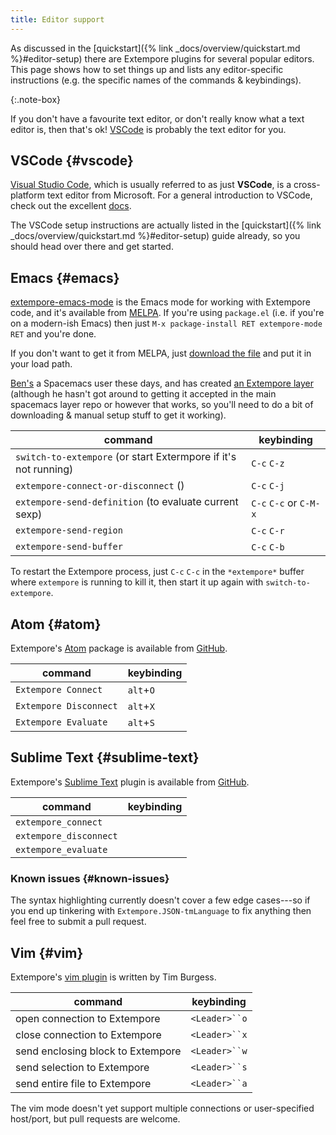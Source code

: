 ```yaml
---
title: Editor support
---
```


As discussed in the [quickstart]({% link _docs/overview/quickstart.md
%}#editor-setup) there are Extempore plugins for several popular editors. This
page shows how to set things up and lists any editor-specific instructions (e.g.
the specific names of the commands & keybindings).

{:.note-box}

If you don't have a favourite text editor, or don't really know what a text
editor is, then that's ok! [VSCode](#vscode) is probably the text editor for
you.

## VSCode {#vscode}

[Visual Studio Code](https://code.visualstudio.com/), which is usually referred
to as just **VSCode**, is a cross-platform text editor from Microsoft. For a
general introduction to VSCode, check out the excellent
[docs](https://code.visualstudio.com/docs).

The VSCode setup instructions are actually listed in the [quickstart]({% link
_docs/overview/quickstart.md %}#editor-setup) guide already, so you should head
over there and get started.

## Emacs {#emacs}

[extempore-emacs-mode](https://github.com/extemporelang/extempore-emacs-mode) is
the Emacs mode for working with Extempore code, and it's available from
[MELPA](http://melpa.org/). If you're using `package.el` (i.e. if you're on a
modern-ish Emacs) then just `M-x package-install RET extempore-mode RET` and
you're done.

If you don't want to get it from MELPA, just [download the
file](https://github.com/extemporelang/extempore-emacs-mode/blob/master/extempore-mode.el)
and put it in your load path.

[Ben's](https://benswift.me) a Spacemacs user these days, and has created [an
Extempore
layer](https://github.com/benswift/.dotfiles/blob/master/spacemacs-layers/extempore/packages.el)
(although he hasn't got around to getting it accepted in the main spacemacs
layer repo or however that works, so you'll need to do a bit of downloading &
manual setup stuff to get it working).

| command                                                         | keybinding             |
|-----------------------------------------------------------------|------------------------|
| `switch-to-extempore` (or start Extermpore if it's not running) | `C-c` `C-z`            |
| `extempore-connect-or-disconnect` ()                            | `C-c` `C-j`            |
| `extempore-send-definition` (to evaluate current sexp)          | `C-c` `C-c` or `C-M-x` |
| `extempore-send-region`                                         | `C-c` `C-r`            |
| `extempore-send-buffer`                                         | `C-c` `C-b`            |

To restart the Extempore process, just `C-c` `C-c` in the `*extempore*` buffer
where `extempore` is running to kill it, then start it up again with
`switch-to-extempore`.

## Atom {#atom}

Extempore's [Atom](https://atom.io) package is available from
[GitHub](https://github.com/noiach/extempore-atom).

| command                | keybinding |
|------------------------|------------|
| `Extempore Connect`    | `alt`+`O`  |
| `Extempore Disconnect` | `alt`+`X`  |
| `Extempore Evaluate`   | `alt`+`S`  |

## Sublime Text {#sublime-text}

Extempore's [Sublime Text](https://www.sublimetext.com) plugin is available from
[GitHub](https://github.com/benswift/extempore-sublime).

| command                | keybinding |
|------------------------|------------|
| `extempore_connect`    |            |
| `extempore_disconnect` |            |
| `extempore_evaluate`   |            |

### Known issues {#known-issues}

The syntax highlighting currently doesn't cover a few edge cases---so if you end
up tinkering with `Extempore.JSON-tmLanguage` to fix anything then feel free to
submit a pull request.

## Vim {#vim}

Extempore's [vim plugin](https://github.com/timburgess/extempore.vim) is written
by Tim Burgess.

| command                           | keybinding    |
|-----------------------------------|---------------|
| open connection to Extempore      | `<Leader>``o` |
| close connection to Extempore     | `<Leader>``x` |
| send enclosing block to Extempore | `<Leader>``w` |
| send selection to Extempore       | `<Leader>``s` |
| send entire file to Extempore     | `<Leader>``a` |

The vim mode doesn't yet support multiple connections or user-specified
host/port, but pull requests are welcome.
